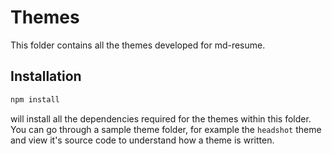 # Themes

This folder contains all the themes developed for md-resume.

## Installation

```javascript
npm install
```

will install all the dependencies required for the themes within this folder. You can go through a sample theme folder, for example the `headshot` theme and view it's source code to understand how a theme is written.